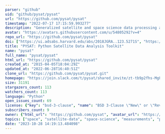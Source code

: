 ```yaml
---
parser: "github"
uid: "github/pysat/pysat"
url: "https://github.com/pysat/pysat"
timestamp: "2022-07-17 17:15:59.993277"
description: "Generalized satellite and space science data processing and file management. "
avatar: "https://avatars.githubusercontent.com/u/54805292?v=4"
repo_url: "https://github.com/pysat/pysat"
doi: ["https://ui.adsabs.harvard.edu/abs/2018JGRA..123.5271S", "https://ui.adsabs.harvard.edu/abs/2019ascl.soft08024S/abstract"]
title: "PYSAT: Python Satellite Data Analysis Toolkit"
name: "pysat"
full_name: "pysat/pysat"
html_url: "https://github.com/pysat/pysat"
created_at: "2015-04-05T18:04:29Z"
updated_at: "2022-06-28T16:40:51Z"
clone_url: "https://github.com/pysat/pysat.git"
homepage: "https://join.slack.com/t/pysat/shared_invite/zt-tb9p2fhs-MgFVmA6TwmBhfqpuZeD4rA"
size: 31191
stargazers_count: 113
watchers_count: 113
language: "Python"
open_issues_count: 69
license: {"key": "bsd-3-clause", "name": "BSD 3-Clause \"New\" or \"Revised\" License", "spdx_id": "BSD-3-Clause", "url": "https://api.github.com/licenses/bsd-3-clause", "node_id": "MDc6TGljZW5zZTU="}
subscribers_count: 9
owner: {"html_url": "https://github.com/pysat", "avatar_url": "https://avatars.githubusercontent.com/u/54805292?v=4", "login": "pysat", "type": "Organization"}
topics: ["space", "satellite-data", "space-science", "measurements", "python", "netcdf", "nasa-data", "science-research", "ionosphere", "magnetosphere", "thermosphere", "radar-measurements", "nasa", "cubesat", "plasma", "electric-fields"]
date: "2023-10-28 14:19:13.484098"
---
```

